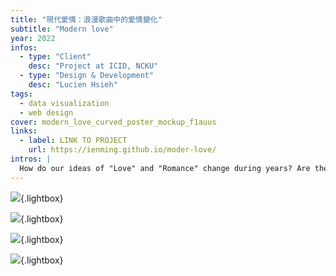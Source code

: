 ```yaml
---
title: "現代愛情：浪漫歌曲中的愛情變化"
subtitle: "Modern love"
year: 2022
infos:
  - type: "Client"
    desc: "Project at ICID, NCKU"
  - type: "Design & Development"
    desc: "Lucien Hsieh"
tags:
  - data visualization
  - web design
cover: modern_love_curved_poster_mockup_f1auus
links:
  - label: LINK TO PROJECT
    url: https://ienming.github.io/moder-love/
intros: |
  How do our ideas of "Love" and "Romance" change during years? Are the mass media take place in this trend? With popular song lyrics, this project try to illustrate the changes of attitude towards our concept of “Love” from 2005 to 2020. As one of the most "intimate" media, popular song can represent our ideas of "Love" among the cultural society in some extents.
---
```


![](modern_love_mockup_pmeoc9){.lightbox}

![](modern_love_legends_o0qs7z){.lightbox}

![](poster_print_njzbt7){.lightbox}

![](modern_love_curved_poster_mockup_f1auus){.lightbox}
